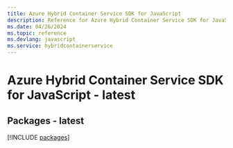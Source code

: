 ```yaml
---
title: Azure Hybrid Container Service SDK for JavaScript
description: Reference for Azure Hybrid Container Service SDK for JavaScript
ms.date: 04/26/2024
ms.topic: reference
ms.devlang: javascript
ms.service: hybridcontainerservice
---
```

# Azure Hybrid Container Service SDK for JavaScript - latest
## Packages - latest
[!INCLUDE [packages](hybrid-container-service-index.md)]